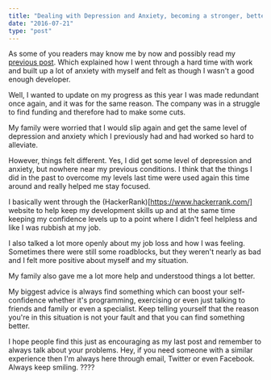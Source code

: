 ```yaml
---
title: "Dealing with Depression and Anxiety, becoming a stronger, better self"
date: "2016-07-21"
type: "post"
---
```


As some of you readers may know me by now and possibly read my [previous post](/blog/post/dealing-with-performance-anxiety-and-depression-as-a-web-developer). Which explained how I went through a hard time with work and built up a lot of anxiety with myself and felt as though I wasn't a good enough developer.

Well, I wanted to update on my progress as this year I was made redundant once again, and it was for the same reason. The company was in a struggle to find funding and therefore had to make some cuts.

My family were worried that I would slip again and get the same level of depression and anxiety which I previously had and had worked so hard to alleviate.

However, things felt different. Yes, I did get some level of depression and anxiety, but nowhere near my previous conditions. I think that the things I did in the past to overcome my levels last time were used again this time around and really helped me stay focused.

I basically went through the (HackerRank)[https://www.hackerrank.com/] website to help keep my development skills up and at the same time keeping my confidence levels up to a point where I didn't feel helpless and like I was rubbish at my job.

I also talked a lot more openly about my job loss and how I was feeling. Sometimes there were still some roadblocks, but they weren't nearly as bad and I felt more positive about myself and my situation.

My family also gave me a lot more help and understood things a lot better.

My biggest advice is always find something which can boost your self-confidence whether it's programming, exercising or even just talking to friends and family or even a specialist. Keep telling yourself that the reason you're in this situation is not your fault and that you can find something better.

I hope people find this just as encouraging as my last post and remember to always talk about your problems. Hey, if you need someone with a similar experience then I'm always here through email, Twitter or even Facebook. Always keep smiling. ????
